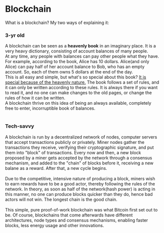 # Blockchain

What is a blockchain? My two ways of explaining it:

<h3>3-yr old</h3>
A blockchain can be seen as a <b>heavenly book</b> in an imaginary place. It is a very heavy dictionary, consisting of account balances of many people.<br/>
At any time, any people with balances can pay other people what they have. For example, according to the book, Alice has 10 dollars. Alice(and only Alice) can pay half of her account balance to Bob, who has an empty account. So, each of them owns 5 dollars at the end of the day.<br/>
This is all easy and simple, but what's so special about this book? <ins>It is special because of the heavenly nature.</ins> The book follows a set of rules, and it can only be written according to these rules. It is always there if you want to read it, and no one can make changes to the old pages, or change the rules of how it can be written.<br/>
A blockchain thrive on this idea of being an always available, completely free to enter, incorruptible book of balances.
<br/><br/>

<h3>Tech-savvy</h3>
A blockchain is run by a decentralized network of nodes, computer servers that accept transactions publicly or privately. Miner nodes gather the transactions they receive, verifying their cryptographic signature, and put them into "block" of transactions. Every now and then, a new block proposed by a miner gets accepted by the network through a consensus mechanism, and added to the "chain" of blocks before it, receiving a new balane as a reward. After that, a new cycle begins.<br/><br/>
Due to the competitive, intensive nature of producing a block, miners wish to earn rewards have to be a good actor, thereby following the rules of the network. In theory, as soon as half of the network(hash power) is acting in this manner, no one can produce blocks quicker than they do, hence bad actors will not win. The longest chain is the good chain.<br/><br/>
This simple, pure proof-of-work blockchain was what Bitcoin first set out to be. Of course, blockchains that come afterwards have different architectures, node types and consensus mechanisms, enabling faster blocks, less energy usage and other innovations.
